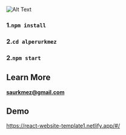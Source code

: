 
![Alt Text](https://media.giphy.com/media/VtMrqXAXgGyScZnJ8X/giphy.gif)


### 1.`npm install`

### 2.`cd alperurkmez`

### 2.`npm start`



## Learn More

**saurkmez@gmail.com**

## Demo

https://react-website-template1.netlify.app/#/
